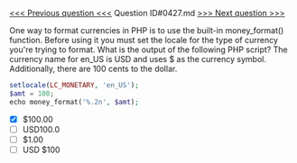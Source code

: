 [<<< Previous question <<<](0426.md)  Question ID#0427.md  [>>> Next question >>>](0428.md) 

One way to format currencies in PHP is to use the built-in money_format() function. Before using it you must set the locale for the type of currency you're trying to format. What is the output of the following PHP script? The currency name for en_US is USD and uses $ as the currency symbol. Additionally, there are 100 cents to the dollar.

```php
setlocale(LC_MONETARY, 'en_US');
$amt = 100;
echo money_format('%.2n', $amt);
```

- [x] $100.00
- [ ] USD100.0
- [ ] $1.00
- [ ] USD $100
